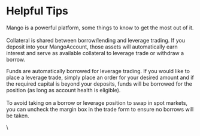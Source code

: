# Helpful Tips

Mango is a powerful platform, some things to know to get the most out of it. \
\
Collateral is shared between borrow/lending and leverage trading. If you deposit into your MangoAccount, those assets will automatically earn interest and serve as available collateral to leverage trade or withdraw a borrow.&#x20;

Funds are automatically borrowed for leverage trading. If you would like to place a leverage trade, simply place an order for your desired amount and if the required capital is beyond your deposits, funds will be borrowed for the position (as long as account health is eligible). \
\
To avoid taking on a borrow or leverage position to swap in spot markets, you can uncheck the margin box in the trade form to ensure no borrows will be taken.&#x20;



&#x20;





\
